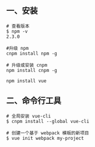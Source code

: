 ## 一、安装
    
    # 查看版本
    $ npm -v
    2.3.0

    #升级 npm
    cnpm install npm -g

    # 升级或安装 cnpm
    npm install cnpm -g
    
    npm install vue

## 二、命令行工具

    # 全局安装 vue-cli
    $ cnpm install --global vue-cli
    
    # 创建一个基于 webpack 模板的新项目
    $ vue init webpack my-project
